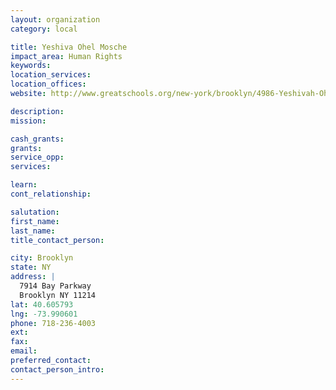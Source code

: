 ```yaml
---
layout: organization
category: local

title: Yeshiva Ohel Mosche
impact_area: Human Rights
keywords: 
location_services: 
location_offices: 
website: http://www.greatschools.org/new-york/brooklyn/4986-Yeshivah-Ohel-Moshe/

description: 
mission: 

cash_grants: 
grants: 
service_opp: 
services: 

learn: 
cont_relationship: 

salutation: 
first_name: 
last_name: 
title_contact_person: 

city: Brooklyn
state: NY
address: |
  7914 Bay Parkway     
  Brooklyn NY 11214
lat: 40.605793
lng: -73.990601
phone: 718-236-4003
ext: 
fax: 
email: 
preferred_contact: 
contact_person_intro: 
---
```

